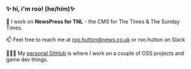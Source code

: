 ### ✨ hi, i'm roo! (he/him)✨

📰 I work on **NewsPress for TNL** - the CMS for The Times & The Sunday Times.

📫 Feel free to reach me at roo.hutton@news.co.uk or roo.hutton on Slack

🧑‍🤝‍🧑 My [personal GitHub](https://github.com/barneyboo) is where I work on a couple of OSS projects and game dev things.
